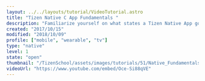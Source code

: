 ```yaml
---
layout: ../../layouts/tutorial/VideoTutorial.astro
title: "Tizen Native C App Fundamentals "
description: "Familiarize yourself on what states a Tizen Native App goes through from launch to its termination before you start developing your own. We discuss the basic states as an app moves from one to another."
created: "2017/10/15"
modified: "2018/10/09"
profile: ["mobile", "wearable", "tv"]
type: "native"
level: 1
state: "open"
thumbnail: "/TizenSchool/assets/images/tutorials/51/Native_Fundamentals.jpg"
videoUrl: "https://www.youtube.com/embed/Oce-Si88qVE"
---
```

